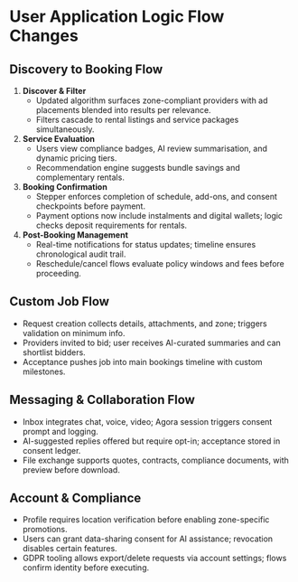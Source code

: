 # User Application Logic Flow Changes

## Discovery to Booking Flow
1. **Discover & Filter**
   - Updated algorithm surfaces zone-compliant providers with ad placements blended into results per relevance.
   - Filters cascade to rental listings and service packages simultaneously.
2. **Service Evaluation**
   - Users view compliance badges, AI review summarisation, and dynamic pricing tiers.
   - Recommendation engine suggests bundle savings and complementary rentals.
3. **Booking Confirmation**
   - Stepper enforces completion of schedule, add-ons, and consent checkpoints before payment.
   - Payment options now include instalments and digital wallets; logic checks deposit requirements for rentals.
4. **Post-Booking Management**
   - Real-time notifications for status updates; timeline ensures chronological audit trail.
   - Reschedule/cancel flows evaluate policy windows and fees before proceeding.

## Custom Job Flow
- Request creation collects details, attachments, and zone; triggers validation on minimum info.
- Providers invited to bid; user receives AI-curated summaries and can shortlist bidders.
- Acceptance pushes job into main bookings timeline with custom milestones.

## Messaging & Collaboration Flow
- Inbox integrates chat, voice, video; Agora session triggers consent prompt and logging.
- AI-suggested replies offered but require opt-in; acceptance stored in consent ledger.
- File exchange supports quotes, contracts, compliance documents, with preview before download.

## Account & Compliance
- Profile requires location verification before enabling zone-specific promotions.
- Users can grant data-sharing consent for AI assistance; revocation disables certain features.
- GDPR tooling allows export/delete requests via account settings; flows confirm identity before executing.
